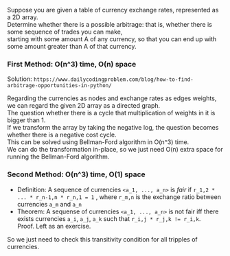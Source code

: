 Suppose you are given a table of currency exchange rates, represented as a 2D array.  
Determine whether there is a possible arbitrage: that is, whether there is some sequence of trades you can make,  
starting with some amount A of any currency, so that you can end up with some amount greater than A of that currency.

### First Method: O(n^3) time, O(n) space
Solution: `https://www.dailycodingproblem.com/blog/how-to-find-arbitrage-opportunities-in-python/`

Regarding the currencies as nodes and exchange rates as edges weights, we can regard the given 2D array as a directed graph.  
The question whether there is a cycle that multiplication of weights in it is bigger than 1.  
If we transform the array by taking the negative log, the question becomes whether there is a negative cost cycle.  
This can be solved using Bellman-Ford algorithm in O(n^3) time.  
We can do the transformation in-place, so we just need O(n) extra space for running the Bellman-Ford algorithm.

### Second Method: O(n^3) time, O(1) space
- Definition: A sequence of currencies `<a_1, ..., a_n>` is *fair* if `r_1,2 * ... * r_n-1,n * r_n,1 = 1`
, where `r_m,n` is the exchange ratio between currencies `a_m` and `a_n`
- Theorem: A sequense of currencies `<a_1, ..., a_n>` is not fair iff there exists currencies `a_i`, `a_j`, `a_k` such that `r_i,j * r_j,k != r_i,k`.  
Proof. Left as an exercise.  

So we just need to check this transitivity condition for all tripples of currencies.
